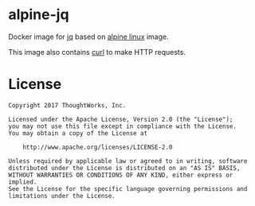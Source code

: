 # alpine-jq
Docker image for [jq](http://stedolan.github.io/jq/) based on [alpine linux](https://alpinelinux.org/) image.

This image also contains [curl](https://curl.haxx.se/) to make HTTP requests.

# License

```
Copyright 2017 ThoughtWorks, Inc.

Licensed under the Apache License, Version 2.0 (the "License");
you may not use this file except in compliance with the License.
You may obtain a copy of the License at

    http://www.apache.org/licenses/LICENSE-2.0

Unless required by applicable law or agreed to in writing, software
distributed under the License is distributed on an "AS IS" BASIS,
WITHOUT WARRANTIES OR CONDITIONS OF ANY KIND, either express or implied.
See the License for the specific language governing permissions and
limitations under the License.
```

